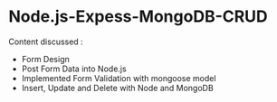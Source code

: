 # Node.js-Expess-MongoDB-CRUD

Content discussed :

- Form Design
- Post Form Data into Node.js
- Implemented Form Validation with mongoose model
- Insert, Update and Delete with Node and MongoDB
